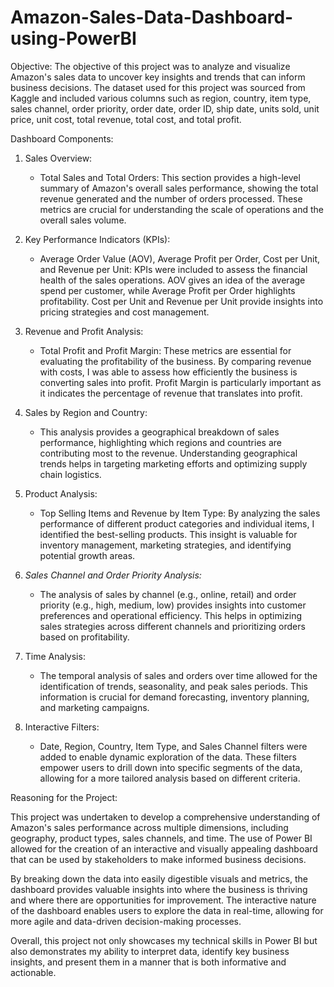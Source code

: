 # Amazon-Sales-Data-Dashboard-using-PowerBI

Objective:
The objective of this project was to analyze and visualize Amazon's sales data to uncover key insights and trends that can inform business decisions. The dataset used for this project was sourced from Kaggle and included various columns such as region, country, item type, sales channel, order priority, order date, order ID, ship date, units sold, unit price, unit cost, total revenue, total cost, and total profit.

Dashboard Components:

1. Sales Overview:
   - Total Sales and Total Orders: This section provides a high-level summary of Amazon's overall sales performance, showing the total revenue generated and the number of orders processed. These metrics are crucial for understanding the scale of operations and the overall sales volume.

2. Key Performance Indicators (KPIs):
   - Average Order Value (AOV), Average Profit per Order, Cost per Unit, and Revenue per Unit: KPIs were included to assess the financial health of the sales operations. AOV gives an idea of the average spend per customer, while Average Profit per Order highlights profitability. Cost per Unit and Revenue per Unit provide insights into pricing strategies and cost management.

3. Revenue and Profit Analysis:
   - Total Profit and Profit Margin: These metrics are essential for evaluating the profitability of the business. By comparing revenue with costs, I was able to assess how efficiently the business is converting sales into profit. Profit Margin is particularly important as it indicates the percentage of revenue that translates into profit.

4. Sales by Region and Country:
   - This analysis provides a geographical breakdown of sales performance, highlighting which regions and countries are contributing most to the revenue. Understanding geographical trends helps in targeting marketing efforts and optimizing supply chain logistics.

5. Product Analysis:
   - Top Selling Items and Revenue by Item Type: By analyzing the sales performance of different product categories and individual items, I identified the best-selling products. This insight is valuable for inventory management, marketing strategies, and identifying potential growth areas.

6. *Sales Channel and Order Priority Analysis:*
   - The analysis of sales by channel (e.g., online, retail) and order priority (e.g., high, medium, low) provides insights into customer preferences and operational efficiency. This helps in optimizing sales strategies across different channels and prioritizing orders based on profitability.

7. Time Analysis:
   - The temporal analysis of sales and orders over time allowed for the identification of trends, seasonality, and peak sales periods. This information is crucial for demand forecasting, inventory planning, and marketing campaigns.

8. Interactive Filters:
   - Date, Region, Country, Item Type, and Sales Channel filters were added to enable dynamic exploration of the data. These filters empower users to drill down into specific segments of the data, allowing for a more tailored analysis based on different criteria.

Reasoning for the Project:

This project was undertaken to develop a comprehensive understanding of Amazon's sales performance across multiple dimensions, including geography, product types, sales channels, and time. The use of Power BI allowed for the creation of an interactive and visually appealing dashboard that can be used by stakeholders to make informed business decisions.

By breaking down the data into easily digestible visuals and metrics, the dashboard provides valuable insights into where the business is thriving and where there are opportunities for improvement. The interactive nature of the dashboard enables users to explore the data in real-time, allowing for more agile and data-driven decision-making processes.

Overall, this project not only showcases my technical skills in Power BI but also demonstrates my ability to interpret data, identify key business insights, and present them in a manner that is both informative and actionable.
